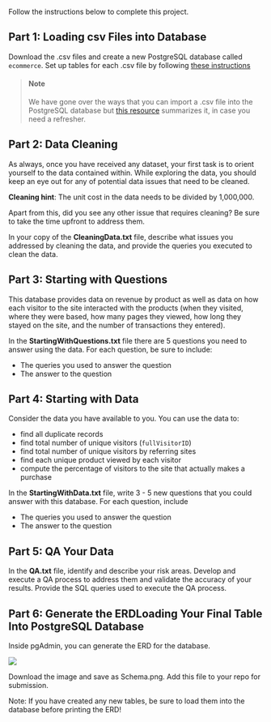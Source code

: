 Follow the instructions below to complete this project.

## Part 1: Loading csv Files into Database

Download the .csv files and create a new PostgreSQL database called `ecommerce`. Set up tables for each .csv file by following [these instructions](https://www.postgresqltutorial.com/postgresql-tutorial/import-csv-file-into-posgresql-table/) 

> #### Note
> We have gone over the ways that you can import a .csv file into the PostgreSQL database but [this resource](https://www.youtube.com/watch?v=6Jf7eTkIaR4) summarizes it, in case you need a refresher.

## Part 2: Data Cleaning

As always, once you have received any dataset, your first task is to orient yourself to the data contained within. While exploring the data, you should keep an eye out for any of potential data issues that need to be cleaned. 

**Cleaning hint**: The unit cost in the data needs to be divided by 1,000,000. 

Apart from this, did you see any other issue that requires cleaning? Be sure to take the time upfront to address them.

In your copy of the **CleaningData.txt** file, describe what issues you addressed by cleaning the data, and provide the queries you executed to clean the data.

## Part 3: Starting with Questions

This database provides data on revenue by product as well as data on how each visitor to the site interacted with the products (when they visited, where they were based, how many pages they viewed, how long they stayed on the site, and the number of transactions they entered).
 
In the **StartingWithQuestions.txt** file there are 5 questions you need to answer using the data. For each question, be sure to include:

- The queries you used to answer the question
- The answer to the question
 

## Part 4: Starting with Data

Consider the data you have available to you.  You can use the data to:

- find all duplicate records
- find total number of unique visitors (`fullVisitorID`)
- find total number of unique visitors by referring sites
- find each unique product viewed by each visitor
- compute the percentage of visitors to the site that actually makes a purchase
    

In the **StartingWithData.txt** file, write 3 - 5 new questions that you could answer with this database. For each question, include

- The queries you used to answer the question
- The answer to the question

## Part 5: QA Your Data

In the **QA.txt** file, identify and describe your risk areas. Develop and execute a QA process to address them and validate the accuracy of your results. Provide the SQL queries used to execute the QA process.

## Part 6: Generate the ERDLoading Your Final Table Into PostgreSQL Database

Inside pgAdmin, you can generate the ERD for the database. 

![](https://i.imgur.com/KxVRJD3.png)

Download the image and save as Schema.png. Add this file to your repo for submission.

Note: If you have created any new tables, be sure to load them into the database before printing the ERD!
